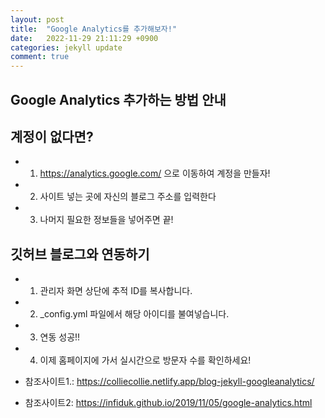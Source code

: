 ```yaml
---
layout: post
title:  "Google Analytics를 추가해보자!"
date:   2022-11-29 21:11:29 +0900
categories: jekyll update
comment: true
---
```

## Google Analytics 추가하는 방법 안내

## 계정이 없다면?

- 1. https://analytics.google.com/ 으로 이동하여 계정을 만들자!
- 2. 사이트 넣는 곳에 자신의 블로그 주소를 입력한다
- 3. 나머지 필요한 정보들을 넣어주면 끝!

## 깃허브 블로그와 연동하기

- 1. 관리자 화면 상단에 추적 ID를 복사합니다.
- 2. _config.yml 파일에서 해당 아이디를 불여넣습니다.
- 3. 연동 성공!!
- 4. 이제 홈페이지에 가서 실시간으로 방문자 수를 확인하세요!

- 참조사이트1.: https://colliecollie.netlify.app/blog-jekyll-googleanalytics/
- 참조사이트2: https://infiduk.github.io/2019/11/05/google-analytics.html


[jekyll-docs]: https://jekyllrb.com/docs/home
[jekyll-gh]:   https://github.com/jekyll/jekyll
[jekyll-talk]: https://talk.jekyllrb.com/
